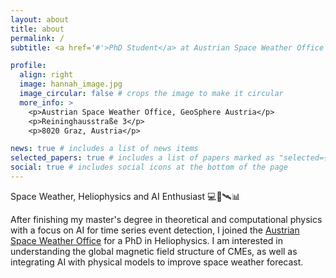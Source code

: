 ```yaml
---
layout: about
title: about
permalink: /
subtitle: <a href='#'>PhD Student</a> at Austrian Space Weather Office

profile:
  align: right
  image: hannah_image.jpg
  image_circular: false # crops the image to make it circular
  more_info: >
    <p>Austrian Space Weather Office, GeoSphere Austria</p>
    <p>Reininghausstraße 3</p>
    <p>8020 Graz, Austria</p>

news: true # includes a list of news items
selected_papers: true # includes a list of papers marked as "selected={true}"
social: true # includes social icons at the bottom of the page
---
```


Space Weather, Heliophysics and AI Enthusiast 💻🔭🛰️📊 

After finishing my master's degree in theoretical and computational physics with a focus on AI for time series event detection, I joined the [Austrian Space Weather Office](https://helioforecast.space) for a PhD in Heliophysics. I am interested in understanding the global magnetic field structure of CMEs, as well as integrating AI with physical models to improve space weather forecast.
